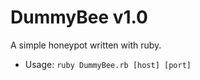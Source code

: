 # DummyBee v1.0
A simple honeypot written with ruby.

- Usage: ```ruby DummyBee.rb [host] [port]```
